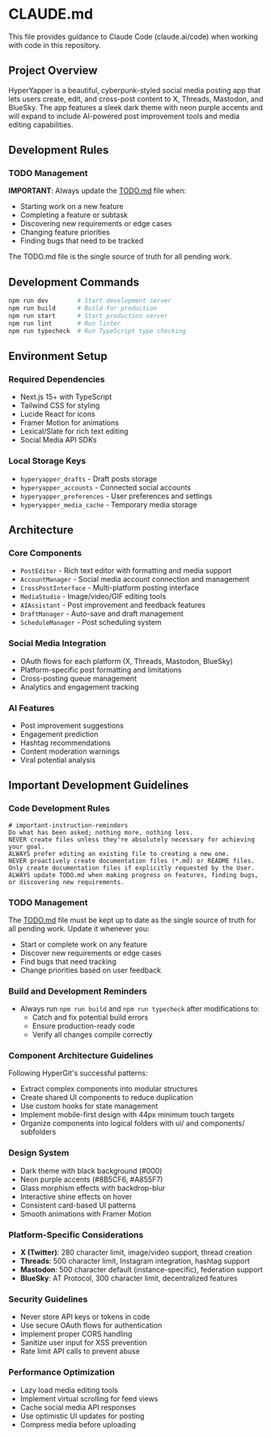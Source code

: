 # CLAUDE.md

This file provides guidance to Claude Code (claude.ai/code) when working with code in this repository.

## Project Overview
HyperYapper is a beautiful, cyberpunk-styled social media posting app that lets users create, edit, and cross-post content to X, Threads, Mastodon, and BlueSky. The app features a sleek dark theme with neon purple accents and will expand to include AI-powered post improvement tools and media editing capabilities.

## Development Rules

### TODO Management
**IMPORTANT**: Always update the [TODO.md](./TODO.md) file when:
- Starting work on a new feature
- Completing a feature or subtask
- Discovering new requirements or edge cases
- Changing feature priorities
- Finding bugs that need to be tracked

The TODO.md file is the single source of truth for all pending work.

## Development Commands
```bash
npm run dev        # Start development server
npm run build      # Build for production
npm run start      # Start production server
npm run lint       # Run linter
npm run typecheck  # Run TypeScript type checking
```

## Environment Setup

### Required Dependencies
- Next.js 15+ with TypeScript
- Tailwind CSS for styling  
- Lucide React for icons
- Framer Motion for animations
- Lexical/Slate for rich text editing
- Social Media API SDKs

### Local Storage Keys
- `hyperyapper_drafts` - Draft posts storage
- `hyperyapper_accounts` - Connected social accounts
- `hyperyapper_preferences` - User preferences and settings
- `hyperyapper_media_cache` - Temporary media storage

## Architecture

### Core Components
- `PostEditor` - Rich text editor with formatting and media support
- `AccountManager` - Social media account connection and management
- `CrossPostInterface` - Multi-platform posting interface
- `MediaStudio` - Image/video/GIF editing tools
- `AIAssistant` - Post improvement and feedback features
- `DraftManager` - Auto-save and draft management
- `ScheduleManager` - Post scheduling system

### Social Media Integration
- OAuth flows for each platform (X, Threads, Mastodon, BlueSky)
- Platform-specific post formatting and limitations
- Cross-posting queue management
- Analytics and engagement tracking

### AI Features
- Post improvement suggestions
- Engagement prediction
- Hashtag recommendations
- Content moderation warnings
- Viral potential analysis

## Important Development Guidelines

### Code Development Rules
```
# important-instruction-reminders
Do what has been asked; nothing more, nothing less.
NEVER create files unless they're absolutely necessary for achieving your goal.
ALWAYS prefer editing an existing file to creating a new one.
NEVER proactively create documentation files (*.md) or README files. Only create documentation files if explicitly requested by the User.
ALWAYS update TODO.md when making progress on features, finding bugs, or discovering new requirements.
```

### TODO Management
The [TODO.md](./TODO.md) file must be kept up to date as the single source of truth for all pending work. Update it whenever you:
- Start or complete work on any feature
- Discover new requirements or edge cases
- Find bugs that need tracking
- Change priorities based on user feedback

### Build and Development Reminders
- Always run `npm run build` and `npm run typecheck` after modifications to:
  - Catch and fix potential build errors
  - Ensure production-ready code
  - Verify all changes compile correctly

### Component Architecture Guidelines
Following HyperGit's successful patterns:
- Extract complex components into modular structures
- Create shared UI components to reduce duplication
- Use custom hooks for state management
- Implement mobile-first design with 44px minimum touch targets
- Organize components into logical folders with ui/ and components/ subfolders

### Design System
- Dark theme with black background (#000)
- Neon purple accents (#8B5CF6, #A855F7)
- Glass morphism effects with backdrop-blur
- Interactive shine effects on hover
- Consistent card-based UI patterns
- Smooth animations with Framer Motion

### Platform-Specific Considerations
- **X (Twitter)**: 280 character limit, image/video support, thread creation
- **Threads**: 500 character limit, Instagram integration, hashtag support
- **Mastodon**: 500 character default (instance-specific), federation support
- **BlueSky**: AT Protocol, 300 character limit, decentralized features

### Security Guidelines
- Never store API keys or tokens in code
- Use secure OAuth flows for authentication
- Implement proper CORS handling
- Sanitize user input for XSS prevention
- Rate limit API calls to prevent abuse

### Performance Optimization
- Lazy load media editing tools
- Implement virtual scrolling for feed views
- Cache social media API responses
- Use optimistic UI updates for posting
- Compress media before uploading